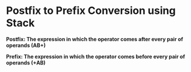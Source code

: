 # Postfix to Prefix Conversion using Stack
**Postfix: The expression in which the operator comes after every pair of operands (AB+)**

**Prefix: The expression in which the operator comes before every pair of operands (+AB)**
